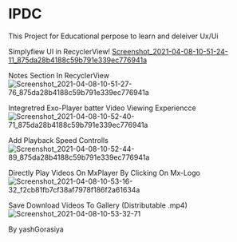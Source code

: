 # IPDC
This Project for Educational perpose to learn and deleiver Ux/Ui


Simplyfiew UI in RecyclerView! [Screenshot_2021-04-08-10-51-24-11_875da28b4188c59b791e339ec776941a](https://user-images.githubusercontent.com/51980988/113973587-2f1f6f80-985a-11eb-8fb4-0c337c4d5f4f.jpg)

Notes Section In RecyclerView ![Screenshot_2021-04-08-10-51-27-76_875da28b4188c59b791e339ec776941a](https://user-images.githubusercontent.com/51980988/113973617-38104100-985a-11eb-996c-ea736b352445.jpg)

Integretred Exo-Player batter Video Viewing Experiencce ![Screenshot_2021-04-08-10-52-40-71_875da28b4188c59b791e339ec776941a](https://user-images.githubusercontent.com/51980988/113973657-48282080-985a-11eb-815e-c17bec03daa2.jpg)

Add Playback Speed Controlls ![Screenshot_2021-04-08-10-52-44-89_875da28b4188c59b791e339ec776941a](https://user-images.githubusercontent.com/51980988/113973691-58400000-985a-11eb-9de5-9e3f91ce13b3.jpg)

Directly Play Videos On MxPlayer By Clicking On Mx-Logo ![Screenshot_2021-04-08-10-53-16-32_f2cb81fb7cf38af7978f186f2a61634a](https://user-images.githubusercontent.com/51980988/113973737-67bf4900-985a-11eb-881f-5c6c68dedf78.jpg)


Save Download Videos To Gallery (Distributable .mp4) ![Screenshot_2021-04-08-10-53-32-71](https://user-images.githubusercontent.com/51980988/113973777-760d6500-985a-11eb-892b-5b509c87850d.jpg)


By yashGorasiya
